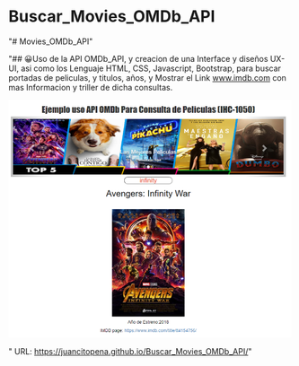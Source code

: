 # Buscar_Movies_OMDb_API

"# Movies_OMDb_API" 

"## 😀Uso de la API OMDb_API, y creacion de una Interface y diseños UX-UI, asi como los Lenguaje HTML, CSS, Javascript, Bootstrap, para buscar portadas de peliculas, y titulos, años,
y Mostrar el Link www.imdb.com con mas Informacion y triller de dicha consultas.


![](api.png)

" URL: https://juancitopena.github.io/Buscar_Movies_OMDb_API/"

